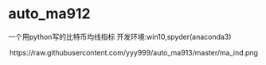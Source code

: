 # auto_ma912
 一个用python写的比特币均线指标
 开发环境:win10,spyder(anaconda3)
 <p align="center">
https://raw.githubusercontent.com/yyy999/auto_ma913/master/ma_ind.png
</p>

